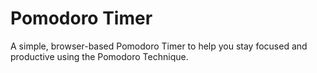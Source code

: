 # Pomodoro Timer

A simple, browser-based Pomodoro Timer to help you stay focused and productive using the Pomodoro Technique.
